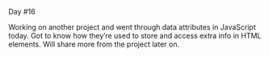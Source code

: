 Day #16<br>

Working on another project and went through data attributes in JavaScript today.
Got to know how they’re used to store and access extra info in HTML elements.
Will share more from the project later on.
